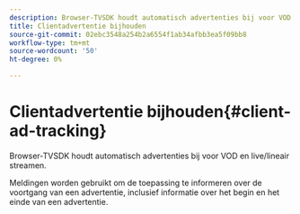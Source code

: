 ```yaml
---
description: Browser-TVSDK houdt automatisch advertenties bij voor VOD en live/lineair streamen.
title: Clientadvertentie bijhouden
source-git-commit: 02ebc3548a254b2a6554f1ab34afbb3ea5f09bb8
workflow-type: tm+mt
source-wordcount: '50'
ht-degree: 0%

---
```


# Clientadvertentie bijhouden{#client-ad-tracking}

Browser-TVSDK houdt automatisch advertenties bij voor VOD en live/lineair streamen.

Meldingen worden gebruikt om de toepassing te informeren over de voortgang van een advertentie, inclusief informatie over het begin en het einde van een advertentie.
